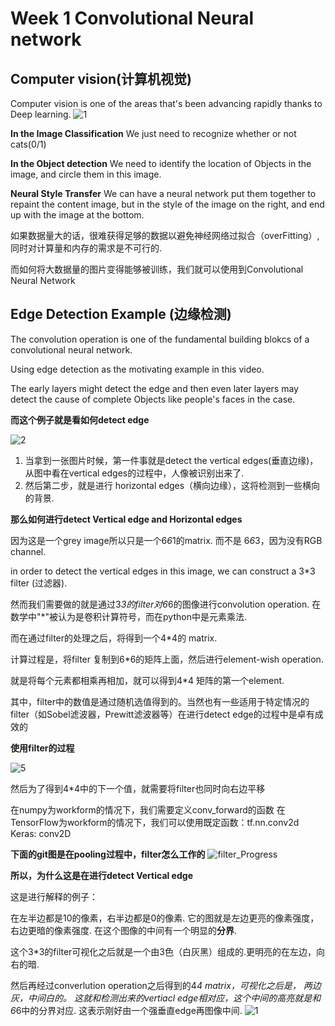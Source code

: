 # Week 1 Convolutional Neural network
## Computer vision(计算机视觉)

Computer vision is one of the areas that's been advancing rapidly thanks to Deep learning.
![1](https://github.com/JoneSu1/Deep-learning-techniques-based-on-python-study-notes-and-project-records/assets/103999272/a88d3829-48c6-4585-96d5-b77d5f776a7a)

**In the Image Classification** We just need to recognize whether or not cats(0/1)

**In the Object detection** We need to identify the location of Objects in the image, 
and circle them in this image.

**Neural Style Transfer** We can have a neural network put them together to repaint the content image,
but in the style of the image on the right, and end up with the image at the bottom.

 如果数据量大的话，很难获得足够的数据以避免神经网络过拟合（overFitting）,同时对计算量和内存的需求是不可行的.

 而如何将大数据量的图片变得能够被训练，我们就可以使用到Convolutional Neural Network

 ## Edge Detection Example (边缘检测)

 The convolution operation is one of the fundamental building blokcs of a convolutional neural network.

 Using edge detection as the motivating example in this video.

 The early layers might detect the edge and then even later layers may detect the cause of complete
 Objects like people's faces in the case.

**而这个例子就是看如何detect edge**

![2](https://github.com/JoneSu1/Deep-learning-techniques-based-on-python-study-notes-and-project-records/assets/103999272/9174d947-6a8c-4c25-bb29-52d498f2d41b)


  1. 当拿到一张图片时候，第一件事就是detect the vertical edges(垂直边缘)，从图中看在vertical edges的过程中，人像被识别出来了.
  2. 然后第二步，就是进行 horizontal edges（横向边缘），这将检测到一些横向的背景.


**那么如何进行detect Vertical edge and Horizontal edges**

因为这是一个grey image所以只是一个6*6*1的matrix. 而不是 6*6*3，因为没有RGB channel.

in order to detect the vertical edges in this image, we can construct a 3*3 filter (过滤器).

然而我们需要做的就是通过3*3的filter对6*6的图像进行convolution operation. 在数学中"*"被认为是卷积计算符号，而在python中是元素乘法.

而在通过filter的处理之后，将得到一个4*4的 matrix.

计算过程是，将filter 复制到6*6的矩阵上面，然后进行element-wish operation.

就是将每个元素都相乘再相加，就可以得到4*4 矩阵的第一个element.

其中，filter中的数值是通过随机选值得到的。当然也有一些适用于特定情况的filter（如Sobel滤波器，Prewitt滤波器等）在进行detect edge的过程中是卓有成效的


**使用filter的过程**

![5](https://github.com/JoneSu1/Deep-learning-techniques-based-on-python-study-notes-and-project-records/assets/103999272/50a6a5e7-36cf-43a9-8043-db0d3c713832)


然后为了得到4*4中的下一个值，就需要将filter也同时向右边平移

 在numpy为workform的情况下，我们需要定义conv_forward的函数
 在TensorFlow为workform的情况下，我们可以使用既定函数：tf.nn.conv2d
 Keras: conv2D
 
 **下面的git图是在pooling过程中，filter怎么工作的**
![filter_Progress](https://github.com/JoneSu1/Deep-learning-techniques-based-on-python-study-notes-and-project-records/assets/103999272/e142fa6d-7e51-4b2e-bb48-947204e500d8)

**所以，为什么这是在进行detect Vertical edge**

这是进行解释的例子：

在左半边都是10的像素，右半边都是0的像素.
它的图就是左边更亮的像素强度，右边更暗的像素强度.
在这个图像的中间有一个明显的**分界**.

这个3*3的filter可视化之后就是一个由3色（白灰黑）组成的.更明亮的在左边，向右的暗.

然后再经过converlution operation之后得到的4*4 matrix，可视化之后是，
两边灰，中间白的。  这就和检测出来的vertiacl edge相对应，这个中间的高亮就是和6*6中的分界对应.
这表示刚好由一个强垂直edge再图像中间.
![1](https://github.com/JoneSu1/Deep-learning-techniques-based-on-python-study-notes-and-project-records/assets/103999272/31ff9c65-0a11-490d-ac06-3b4eed0a58ed)

